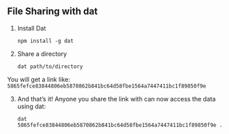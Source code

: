 ## File Sharing with dat

1. Install Dat

    `npm install -g dat`

2. Share a directory

    `dat path/to/directory`

You will get a link like: `5865fefce83844806eb5870862b841bc64d58fbe1564a7447411bc1f89850f9e`

3. And that’s it! Anyone you share the link with can now access the data using dat:

    `dat 5865fefce83844806eb5870862b841bc64d58fbe1564a7447411bc1f89850f9e .`
